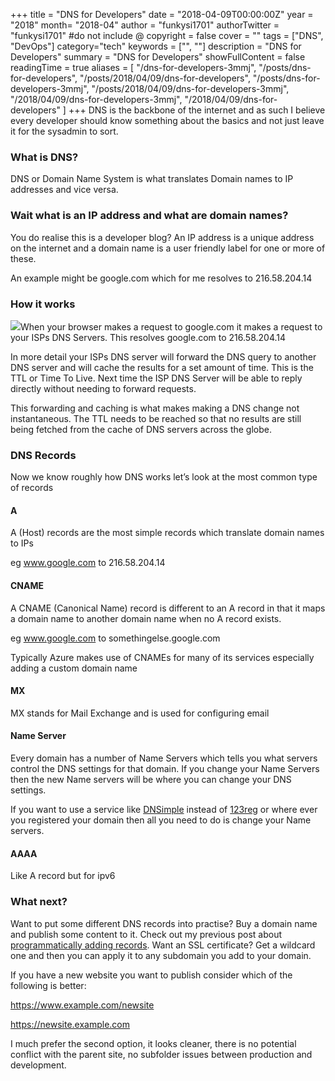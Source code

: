 +++
title = "DNS for Developers"
date = "2018-04-09T00:00:00Z"
year = "2018"
month= "2018-04"
author = "funkysi1701"
authorTwitter = "funkysi1701" #do not include @
copyright = false
cover = ""
tags = ["DNS", "DevOps"]
category="tech"
keywords = ["", ""]
description = "DNS for Developers"
summary = "DNS for Developers"
showFullContent = false
readingTime = true
aliases = [
    "/dns-for-developers-3mmj",
    "/posts/dns-for-developers",
    "/posts/2018/04/09/dns-for-developers",
    "/posts/dns-for-developers-3mmj",
    "/posts/2018/04/09/dns-for-developers-3mmj",
    "/2018/04/09/dns-for-developers-3mmj",
    "/2018/04/09/dns-for-developers"
]
+++
DNS is the backbone of the internet and as such I believe every developer should know something about the basics and not just leave it for the sysadmin to sort.

### What is DNS?

DNS or Domain Name System is what translates Domain names to IP addresses and vice versa.

### Wait what is an IP address and what are domain names?

You do realise this is a developer blog? An IP address is a unique address on the internet and a domain name is a user friendly label for one or more of these.

An example might be google.com which for me resolves to 216.58.204.14

### How it works

![](https://storageaccountblog9f5d.blob.core.windows.net/blazor/wp-content/uploads/2018/04/dns-rev-1.gif?resize=360%2C320&ssl=1)When your browser makes a request to google.com it makes a request to your ISPs DNS Servers. This resolves google.com to 216.58.204.14

In more detail your ISPs DNS server will forward the DNS query to another DNS server and will cache the results for a set amount of time. This is the TTL or Time To Live. Next time the ISP DNS Server will be able to reply directly without needing to forward requests.

This forwarding and caching is what makes making a DNS change not instantaneous. The TTL needs to be reached so that no results are still being fetched from the cache of DNS servers across the globe.

### DNS Records

Now we know roughly how DNS works let’s look at the most common type of records

#### A

A (Host) records are the most simple records which translate domain names to IPs

eg www.google.com to 216.58.204.14

#### CNAME

A CNAME (Canonical Name) record is different to an A record in that it maps a domain name to another domain name when no A record exists.

eg www.google.com to somethingelse.google.com

Typically Azure makes use of CNAMEs for many of its services especially adding a custom domain name

#### MX

MX stands for Mail Exchange and is used for configuring email

#### Name Server

Every domain has a number of Name Servers which tells you what servers control the DNS settings for that domain. If you change your Name Servers then the new Name servers will be where you can change your DNS settings.

If you want to use a service like [DNSimple](https://dnsimple.com/) instead of [123reg](https://www.123-reg.co.uk/) or where ever you registered your domain then all you need to do is change your Name servers.

#### AAAA

Like A record but for ipv6

### What next?

Want to put some different DNS records into practise? Buy a domain name and publish some content to it. Check out my previous post about [programmatically adding records](https://www.funkysi1701.com/creating-dns-records-programmatically). Want an SSL certificate? Get a wildcard one and then you can apply it to any subdomain you add to your domain.

If you have a new website you want to publish consider which of the following is better:

https://www.example.com/newsite

https://newsite.example.com

I much prefer the second option, it looks cleaner, there is no potential conflict with the parent site, no subfolder issues between production and development.